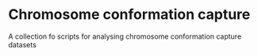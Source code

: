 # Chromosome conformation capture

A collection fo scripts for analysing chromosome conformation capture datasets
